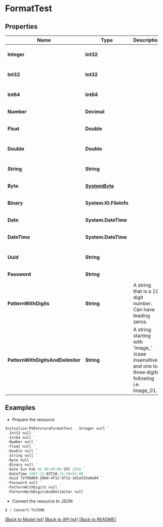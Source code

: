 # FormatTest
## Properties

Name | Type | Description | Notes
------------ | ------------- | ------------- | -------------
**Integer** | **Int32** |  | [optional] [default to null]
**Int32** | **Int32** |  | [optional] [default to null]
**Int64** | **Int64** |  | [optional] [default to null]
**Number** | **Decimal** |  | [default to null]
**Float** | **Double** |  | [optional] [default to null]
**Double** | **Double** |  | [optional] [default to null]
**String** | **String** |  | [optional] [default to null]
**Byte** | [**SystemByte**](SystemByte.md) |  | [default to null]
**Binary** | **System.IO.FileInfo** |  | [optional] [default to null]
**Date** | **System.DateTime** |  | [default to null]
**DateTime** | **System.DateTime** |  | [optional] [default to null]
**Uuid** | **String** |  | [optional] [default to null]
**Password** | **String** |  | [default to null]
**PatternWithDigits** | **String** | A string that is a 10 digit number. Can have leading zeros. | [optional] [default to null]
**PatternWithDigitsAndDelimiter** | **String** | A string starting with &#39;image_&#39; (case insensitive) and one to three digits following i.e. Image_01. | [optional] [default to null]

## Examples

- Prepare the resource
```powershell
Initialize-PSPetstoreFormatTest  -Integer null `
 -Int32 null `
 -Int64 null `
 -Number null `
 -Float null `
 -Double null `
 -String null `
 -Byte null `
 -Binary null `
 -Date Sun Feb 02 00:00:00 UTC 2020 `
 -DateTime 2007-12-03T10:15:30+01:00 `
 -Uuid 72f98069-206d-4f12-9f12-3d1e525a8e84 `
 -Password null `
 -PatternWithDigits null `
 -PatternWithDigitsAndDelimiter null
```

- Convert the resource to JSON
```powershell
$ | Convert-ToJSON
```

[[Back to Model list]](../README.md#documentation-for-models) [[Back to API list]](../README.md#documentation-for-api-endpoints) [[Back to README]](../README.md)

